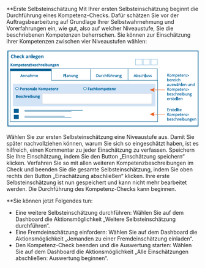 **Erste Selbsteinschätzung
Mit Ihrer ersten Selbsteinschätzung beginnt die Durchführung eines Kompetenz-Checks. Dafür schätzen Sie vor der Auftragsbearbeitung auf Grundlage Ihrer Selbstwahrnehmung und Vorerfahrungen ein, wie gut, also auf welcher Niveaustufe, Sie die beschriebenen Kompetenzen beherrschen.
Sie können zur Einschätzung ihrer Kompetenzen zwischen vier Niveaustufen wählen:

![](media/check-erstellen-kompetenzen.png)

Wählen Sie zur ersten Selbsteinschätzung eine Niveaustufe aus. Damit Sie später nachvollziehen können, warum Sie sich so eingeschätzt haben, ist es hilfreich, einen Kommentar zu jeder Einschätzung zu verfassen. Speichern Sie Ihre Einschätzung, indem Sie den Button „Einschätzung speichern“ klicken.
Verfahren Sie so mit allen weiteren Kompetenzbeschreibungen im Check und beenden Sie die gesamte Selbsteinschätzung, indem Sie oben rechts den Button „Einschätzung abschließen“ klicken. Ihre erste Selbsteinschätzung ist nun gespeichert und kann nicht mehr bearbeitet werden. Die Durchführung des Kompetenz-Checks kann beginnen.

**Sie können jetzt Folgendes tun:
* Eine weitere Selbsteinschätzung durchführen: Wählen Sie auf dem Dashboard die Aktionsmöglichkeit „Weitere Selbsteinschätzung durchführen“.
* Eine Fremdeinschätzung einfordern: Wählen Sie auf dem Dashboard die Aktionsmöglichkeit „Jemanden zu einer Fremdeinschätzung einladen“.
* Den Kompetenz-Check beenden und die Auswertung starten: Wählen Sie auf dem Dashboard die Aktionsmöglichkeit „Alle Einschätzungen abschließen: Auswertung beginnen“.


